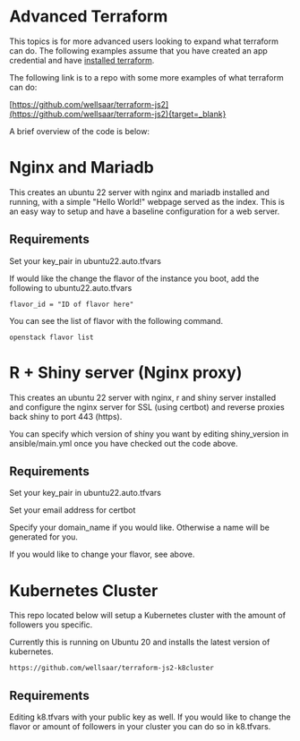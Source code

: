 # Advanced Terraform

This topics is for more advanced users looking to expand what terraform can do.
The following examples assume that you have created an app credential and have [installed terraform](terraform.md).

The following link is to a repo with some more examples of what terraform can do:

[https://github.com/wellsaar/terraform-js2](https://github.com/wellsaar/terraform-js2){target=_blank}

A brief overview of the code is below:

# Nginx and Mariadb

This creates an ubuntu 22 server with nginx and mariadb installed and running, with a simple "Hello World!" webpage served as the index. This is an easy way to setup and have a baseline configuration for a web server.

## Requirements

Set your key_pair in ubuntu22.auto.tfvars

If would like the change the flavor of the instance you boot, add the following to ubuntu22.auto.tfvars
```
flavor_id = "ID of flavor here"
```
You can see the list of flavor with the following command.

```
openstack flavor list
```


# R + Shiny server (Nginx proxy)

This creates an ubuntu 22 server with nginx, r and shiny server installed and configure the nginx server for SSL (using certbot) and reverse proxies back shiny to port 443 (https).


You can specify which version of shiny you want by editing shiny_version in ansible/main.yml once you have checked out the code above.

## Requirements

Set your key_pair in ubuntu22.auto.tfvars

Set your email address for certbot

Specify your domain_name if you would like. Otherwise a name will be generated for you.

If you would like to change your flavor, see above.

# Kubernetes Cluster

This repo located below will setup a Kubernetes cluster with the amount of followers you specific.

Currently this is running on Ubuntu 20 and installs the latest version of kubernetes.

```
https://github.com/wellsaar/terraform-js2-k8cluster
```

## Requirements

Editing k8.tfvars with your public key as well.
If you would like to change the flavor or amount of followers in your cluster you can do so in k8.tfvars.
